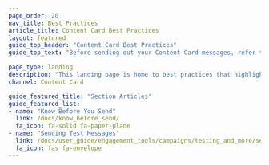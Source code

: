 ```yaml
---
page_order: 20
nav_title: Best Practices
article_title: Content Card Best Practices
layout: featured
guide_top_header: "Content Card Best Practices"
guide_top_text: "Before sending out your Content Card messages, refer to the following articles for things you should know and check for."

page_type: landing
description: "This landing page is home to best practices that highlight things that you should know and check for prior to card send."
channel: Content Card

guide_featured_title: "Section Articles"
guide_featured_list:
- name: "Know Before You Send"
  link: /docs/know_before_send/
  fa_icon: fa-solid fa-paper-plane
- name: "Sending Test Messages"
  link: /docs/user_guide/engagement_tools/campaigns/testing_and_more/sending_test_messages/
  fa_icon: fas fa-envelope
---
```


<br><br>
